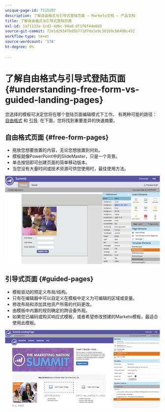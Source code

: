 ```yaml
---
unique-page-id: 7515207
description: 了解自由格式与引导式登陆页面 — Marketo文档 — 产品文档
title: 了解自由格式与引导式登陆页面
exl-id: 1a71133a-1cd2-4d6c-94ad-df1f6f44e6d3
source-git-commit: 72e1d29347bd5b77107da1e9c30169cb6490c432
workflow-type: tm+mt
source-wordcount: '174'
ht-degree: 0%

---
```


# 了解自由格式与引导式登陆页面 {#understanding-free-form-vs-guided-landing-pages}

您选择的模板可决定您将在哪个登陆页面编辑模式下工作。 有两种可能的路径： [自由格式](/help/marketo/product-docs/demand-generation/landing-pages/free-form-landing-pages/create-a-free-form-landing-page.md) 和 [引导](/help/marketo/product-docs/demand-generation/landing-pages/guided-landing-pages/create-a-guided-landing-page.md). 在下面，您将找到重要差异的快速摘要。

## 自由格式页面 {#free-form-pages}

* 拖放您想要放置的内容，无论您想放置到何处。
* 模板就像PowerPoint中的SlideMaster，只是一个背景。
* 单击按钮即可创建页面的简单移动版本。
* 当您没有大量时间或技术资源可供您使用时，最佳使用方法。

![](assets/image2015-5-20-17-3a50-3a53.png)

## 引导式页面 {#guided-pages}

* 模板驱动的预定义布局/结构。
* 只有在编辑器中可以自定义在模板中定义为可编辑的区域或变量。
* 修改布局和添加其他资产所需的代码更改。
* 由模板中内置的规则确定的跨设备外观。
* 如果您已编码或购买响应式模板，或者希望修改预建的Marketo模板，最适合使用此模板。

![](assets/two-1.png)
